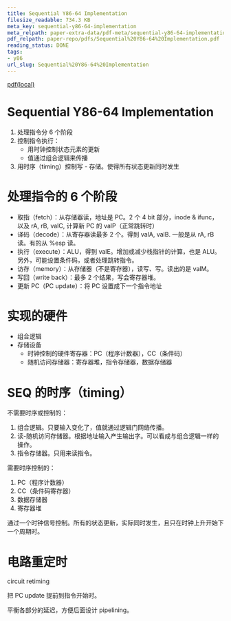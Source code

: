 ```yaml
---
title: Sequential Y86-64 Implementation
filesize_readable: 734.3 KB
meta_key: sequential-y86-64-implementation
meta_relpath: paper-extra-data/pdf-meta/sequential-y86-64-implementation.yaml
pdf_relpath: paper-repo/pdfs/Sequential%20Y86-64%20Implementation.pdf
reading_status: DONE
tags:
- y86
url_slug: Sequential%20Y86-64%20Implementation
---
```


[pdf(local)](../../paper-repo/pdfs/Sequential%20Y86-64%20Implementation.pdf)

# Sequential Y86-64 Implementation

1. 处理指令分 6 个阶段
2. 控制指令执行：
	- 用时钟控制状态元素的更新
	- 值通过组合逻辑来传播
3. 用时序（timing）控制写 - 存储。使得所有状态更新同时发生

# 处理指令的 6 个阶段

- 取指（fetch）：从存储器读，地址是 PC。2 个 4 bit 部分，inode & ifunc，以及 rA, rB, valC, 计算新 PC 的 valP（正常跳转时）
- 译码（decode）：从寄存器读最多 2 个。得到 valA, valB. 一般是从 rA, rB 读。有的从 %esp 读。
- 执行（execute）：ALU，得到 valE。增加或减少栈指针的计算，也是 ALU。另外，可能设置条件码，或者处理跳转指令。
- 访存（memory）：从存储器（不是寄存器），读写、写。读出的是 valM。
- 写回（write back）：最多 2 个结果，写会寄存器堆。
- 更新 PC（PC update）：将 PC 设置成下一个指令地址

# 实现的硬件

- 组合逻辑
- 存储设备
	- 时钟控制的硬件寄存器：PC（程序计数器），CC（条件码）
	- 随机访问存储器：寄存器堆，指令存储器，数据存储器

# SEQ 的时序（timing）

不需要时序或控制的：

1. 组合逻辑。只要输入变化了，值就通过逻辑门网络传播。
2. 读-随机访问存储器。根据地址输入产生输出字。可以看成与组合逻辑一样的操作。
3. 指令存储器。只用来读指令。

需要时序控制的：

1. PC（程序计数器）
2. CC（条件码寄存器）
3. 数据存储器
4. 寄存器堆

通过一个时钟信号控制。所有的状态更新，实际同时发生，且只在时钟上升开始下一个周期时。

# 电路重定时

circuit retiming

把 PC update 提前到指令开始时。

平衡各部分的延迟，方便后面设计 pipelining。
